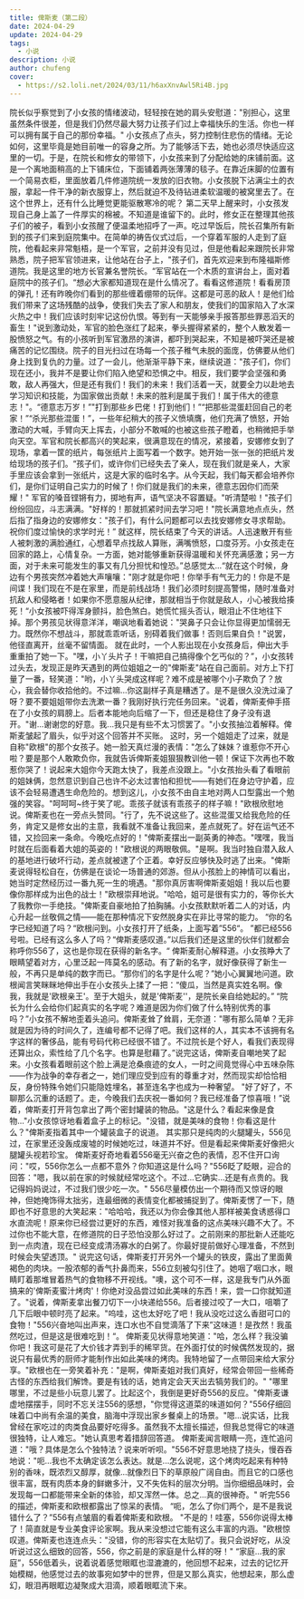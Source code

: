 ```yaml
---
title: 俾斯麦（第二段）
date: 2024-04-29
update: 2024-04-29
tags:
  - 小说
description: 小说
author: chufeng
cover:
  - https://s2.loli.net/2024/03/11/h6axXnvAwl5Ri4B.jpg
---
```

院长似乎察觉到了小女孩的情绪波动，轻轻按在她的肩头安慰道："别担心，这里虽然条件很差，但是我们仍然尽最大努力让孩子们过上幸福快乐的生活。你也一样可以拥有属于自己的那份幸福。"
小女孩点了点头，努力控制住悲伤的情绪。无论如何，这里毕竟是她目前唯一的容身之所。为了能够活下去，她也必须尽快适应这里的一切。于是，在院长和修女的带领下，小女孩来到了分配给她的床铺前面。这是一个离地面稍高的上下铺床位，下面铺着两张薄薄的毯子。在靠近床脚的位置有一个简易衣柜，里面放着几件修道院统一发放的旧衣物。小女孩脱下沾满尘土的衣服，拿起一件干净的新衣服穿上，然后就迫不及待钻进柔软温暖的被窝里去了。在这个世界上，还有什么比睡觉更能驱散寒冷的呢？
第二天早上醒来时，小女孩发现自己身上盖了一件厚实的棉被。不知道是谁留下的。此时，修女正在整理其他孩子们的被子，看到小女孩醒了便温柔地招呼了一声。吃过早饭后，院长召集所有新到的孩子们来到庭院集中。在简单的祷告仪式过后，一个穿着军服的人走到了庭院，他看起来非常魁梧，是一个军官，之前并没有见过，但是他看起来跟院长非常熟悉，院子把军官领进来，让他站在台子上，"孩子们，首先欢迎来到布隆福斯修道院。我是这里的地方长官兼名誉院长。“军官站在一个木质的宣讲台上，面对着庭院中的孩子们。“想必大家都知道现在是什么情况了。看看这修道院！看看房顶的弹孔！还有昨晚你们看到的那些缠着绷带的玩伴。这都是可恶的敌人！是他们给我们带来了这场残酷的战争，使我们失去了家人和朋友，使我们的国家陷入了水深火热之中！我们应该时刻牢记这份仇恨。等到有一天能够亲手报答那些罪恶滔天的畜生！"说到激动处，军官的脸色涨红了起来，拳头握得紧紧的，整个人散发着一股愤怒之气。有的小孩听到军官激昂的演讲，都吓到哭起来，不知是被吓哭还是被痛苦的记忆围绕。院子的目光扫过在场每一个孩子稚气未脱的面庞，仿佛要从他们身上找到复仇的力量。过了一会儿，他渐渐平静下来，继续说道："孩子们，你们现在还小，我并不是要让你们陷入绝望和恐惧之中。相反，我们要学会坚强和勇敢，敌人再强大，但是还有我们！我们的未来！我们活着一天，就要全力以赴地去学习知识和技能，为国家做出贡献！未来的胜利是属于我们！属于伟大的德意志！"。“德意志万岁！”"打到那些乡巴佬！打到他们！”“把那些混蛋赶回自己的老家！”“杀光那些混蛋！”，一些年纪稍大的孩子义愤填膺，他们充满了愤怒，开始激动的大喊，手臂向天上挥去，小部分不敢喊的也被这些孩子瞪着，也稍微把手举向天空。军官和院长都高兴的笑起来，很满意现在的情况，紧接着，安娜修女到了现场，拿着一筐的纸片，每张纸片上面写着一个数字。她开始一张一张的把纸片发给现场的孩子们。“孩子们，或许你们已经失去了亲人，现在我们就是亲人，大家手里应该会拿到一张纸片，这是大家的临时名字。从今天起，我们每天都会培养你们，是你们证明自己实力的时候了！你们就是我们的未来，德意志因你们而荣耀！"
军官的嗓音铿锵有力，掷地有声，语气坚决不容置疑。"听清楚啦！"孩子们纷纷回应，斗志满满。"好样的！那就抓紧时间去学习吧！"院长满意地点点头，然后指了指身边的安娜修女："孩子们，有什么问题都可以去找安娜修女寻求帮助。祝你们度过愉快的求学时光！”
就这样，院长结束了今天的讲话。人迅速散开有些人被刺激的满脸通红，心想着早点找敌人算账，满嘴愤怒，口度芬芳。小女孩走在回家的路上，心情复杂。一方面，她对能够重新获得温暖和关怀充满感激；另一方面，对于未来可能发生的事又有几分担忧和惶恐。”总感觉太...“就在这个时候，身边有个男孩突然冲着她大声嚷嚷："刚才就是你吧！你举手有气无力的！你是不是间谍！我们现在不是在家里，而是前线战场！我们必须时刻提高警惕，随时准备对抗敌人和侵略者！如果你不愿意服从纪律，那就相当于你就是敌人，小心被我给揍死！“小女孩被吓得浑身颤抖，脸色煞白。她慌忙摇头否认，眼泪止不住地往下掉。那个男孩见状得意洋洋，嘲讽地看着她说："哭鼻子只会让你显得更加懦弱无力。既然你不想战斗，那就乖乖听话，别碍着我们做事！否则后果自负！"说罢，他径直离开，丝毫不留情面。
就在此时，一个人影出现在小女孩身后，伸出大手重重拍了她一下。"嘿，小丫头片子！干嘛把自己搞得像个乞丐似的？”，小女孩转过头去，发现正是昨天遇到的两位姐姐之一的"俾斯麦"站在自己面前。对方上下打量了一番，轻笑道："哟，小丫头哭成这样呢？难不成是被哪个小子欺负了？放心，我会替你收拾他的。不过嘛...你这副样子真是糟透了。是不是很久没洗过澡了呀？要不要姐姐带你去洗漱一番？我刚好执行完任务回来。"说着，俾斯麦伸手搭在了小女孩的肩膀上。后者本能地向后缩了一下，但还是稳住了身子没有退开。"谢...谢谢您的好意。我...我只是有些不太习惯罢了。"小女孩抽泣着解释。俾斯麦皱起了眉头，似乎对这个回答并不买账。
这时，另一个姐姐走了过来，就是自称"欧根"的那个女孩子。她一脸天真烂漫的表情："怎么了妹妹？谁惹你不开心啦？要是那个人敢欺负你，我就告诉俾斯麦姐狠狠教训他一顿！保证下次再也不敢惹你哭了！说起来大姐你今天跑太快了，我差点没跟上。"小女孩抬头看了看眼前的姐妹俩，忽然意识到自己也许不必太过害怕和担忧——有她们在身边守护着，应该不会轻易遭遇生命危险的。想到这儿，小女孩不由自主地对两人口型露出一个勉强的笑容。"呵呵呵~终于笑了呢。乖孩子就该有乖孩子的样子嘛！"欧根欣慰地说。俾斯麦也在一旁点头赞同。"行了，先不说这些了。这些混蛋又给我危险的任务，肯定又是修女出的主意，我看就不准备让我回来，差点就死了。好在运气还不错，又捡回来一条命。今晚吃点好的！"俾斯麦摆出一副英勇的神态。"嘿嘿，我当时就在后面看着大姐的英姿的！"欧根说的两眼敬佩。"是啊。我当时独自潜入敌人的基地进行破坏行动，差点就被逮了个正着。幸好反应够快及时逃了出来。"俾斯麦说得轻松自在，仿佛是在谈论一场普通的郊游。但从小孩脸上的神情可以看出，她当时定然经历过一番九死一生的境遇。"那你真厉害啊俾斯麦姐姐！我以后也要像你那样成为出色的战士！"欧根崇拜地说。"哈哈，姐可是很有实力的，等你长大了我教你一手绝技。"俾斯麦自豪地拍了拍胸脯。小女孩默默听着二人的对话，内心升起一丝敬佩之情——能在那种情况下安然脱身实在非比寻常的能力。 
“你的名字已经知道了吗？“欧根问到。小女孩打开了纸条，上面写着”556“。
”都已经556号啦。已经有这么多人了吗？“俾斯麦感叹道。”以后我们还是这里的伙伴们就都会称呼你556了，这也是你现在获得的新名字。“
俾斯麦耐心解释道。小女孩睁大了眼睛望着对方，心里泛起一阵莫名的感动。有了新的名字，就好像获得了新生一般，不再只是单纯的数字而已。“那你们的名字是什么呢？”她小心翼翼地问道。欧根闻言笑眯眯地伸出手在小女孩头上揉了一把：“傻瓜，当然是真实姓名啊。像我，我就是'欧根亲王'。至于大姐头，就是'俾斯麦''，是院长亲自给她起的。”
“院长为什么会给你们起真实的名字呢？难道是因为你们做了什么特别优秀的事吗？”小女孩不解地歪着头追问。俾斯麦耸了耸肩，无奈道："哪有那么简单？无非就是因为待的时间久了，连编号都不记得了吧。我们这样的人，其实本不该拥有名字这样的奢侈品，能有号码代称已经很不错了。不过院长是个好人，看我们表现得还算出众，索性给了几个名字。也算是慰藉了。”说完这话，俾斯麦自嘲地笑了起来。小女孩看着眼前这个脸上满是沧桑痕迹的女人，一时之间竟觉得心中五味杂陈——作为战争的幸存者之一，她们理应受到应有的尊重才对，然而现实却恰恰相反，身份特殊令她们只能隐姓埋名，甚至连名字也成为一种奢望。
"好了好了，不聊那么沉重的话题了。走，今晚我们去庆祝一番如何？我已经准备了惊喜哦！”说着，俾斯麦打开背包拿出了两个密封罐装的物品。"这是什么？看起来像是食物..."小女孩惊讶地看着盒子上的标记。"没错，就是美味的食物！你看这是什么？"俾斯麦指着其中一个罐装盒子的说道。
其实那只是纯肉的火腿罐头，556见过，在家里还没轰成废墟的时候她吃过，味道并不好。但是看起来俾斯麦好像把火腿罐头视若珍宝。
俾斯麦好奇地看着556毫无兴奋之色的表情，忍不住开口询问："哎，556你怎么一点都不意外？你知道这是什么吗？"556眨了眨眼，迎合的回答："嗯，我以前在家的时候就经常吃这个。不过...它确实...还是有点贵的。我记得妈妈说过，不过我们很少吃一次。"
556尽量模仿出一个期待而又惊讶的眼神，但她掩饰得太拙劣，连最细微的表情变化都被捕捉到了。俾斯麦愣了一下，随即也不好意思的大笑起来："哈哈哈，我还以为你会像其他人那样被美食诱惑得口水直流呢！原来你已经尝过更好的东西，难怪对我准备的这点美味兴趣不大了。不过你也不能大意，在修道院的日子恐怕没那么好过了。之前刚来的那批新人还能吃到一点肉渣，现在已经变成清汤寡水的白粥了。你最好提前做好心理准备，不然到时候会失望透顶。"
说完这句话，俾斯麦打开另外一个罐头的铁皮，露出了里面黄褐色的肉块。一股浓郁的香气扑鼻而来，556立刻被勾引住了。她咽了咽口水，眼睛盯着那堆冒着热气的食物移不开视线。"噢，这个可不一样，这是我专门从外面搞来的'俾斯麦蜜汁烤肉'！你绝对没品尝过如此美味的东西！来，尝一口你就知道了。"说着，俾斯麦拿出餐刀切下一小块递给556。后者接过咬了一大口，咀嚼了几下后眼中顿时亮了起来。"呜哇，这也太好吃了吧！我从没吃过这么香甜可口的食物！"556兴奋地叫出声来，连口水也不自觉滴落了下来”这味道！是孜然！我虽然吃过，但是这是很难吃到！“。 俾斯麦见状得意地笑道："哈，怎么样？我没骗你吧！我这可是花了大价钱才弄到手的稀罕货。在外面打仗的时候偶然发现的，据说只有最优秀的厨师才能制作出如此美味的烤肉。我特地留了一点带回来给大家分享。"欧根也在一旁笑着补充："是啊，俾斯麦姐对我们真好，经常会带回一些稀奇古怪的东西给我们解馋。要是有钱的话，她肯定会天天出去犒劳我们的。"
"哪里哪里，不过是些小玩意儿罢了。比起这个，我倒是更好奇556的反应。"俾斯麦谦虚地摆摆手，同时不忘关注556的感想，"你觉得这道菜的味道如何？"556仔细回味着口中尚有余温的美食，脑海中浮现出家乡餐桌上的场景。"嗯...说实话，比我曾经在家吃过的肉类食品要好吃得多。虽然我不太擅长描述，但我总觉得它的味道很独特，让人难忘。"她认真思考着措辞回答道。
俾斯麦闻言眼睛一亮，连忙追问道："哦？具体是怎么个独特法？说来听听呗。"556不好意思地挠了挠头，慢吞吞地说："呃...我也不太确定该怎么表达。就是...怎么说呢，这个烤肉吃起来有种特别的香味，既浓烈又醇厚，就像...就像烈日下的草原般广阔自由。而且它的口感也很丰富，既有肉质本身的鲜嫩多汁，又不失佐料的层次分明。当你细细品味时，会发现每一口都能带来全新的体验，却又浑然一体。总之...真的很神奇。"
听完556的描述，俾斯麦和欧根都露出了惊呆的表情。
“呃，怎么了你们两个，是不是我说错什么了？”556有点皱眉的看着俾斯麦和欧根。
"不是的！哇塞，556你说得太棒了！简直就是专业美食评论家啊。我从来没想过它能有这么丰富的内涵。"欧根惊叹道。俾斯麦也连连点头："没错，你的形容实在太贴切了。我只会说好吃，从没听说过这么细致的回答，556，你之前是的家庭是什么样的呀！"
“家庭...我的家庭”，556低着头，说着说着感觉眼眶也湿漉漉的，他回想不起来，过去的记忆开始模糊，他感觉过去的故事宛如梦中的世界，但是又那么真实，他想起来，那么虚幻，眼泪再眼眶边凝聚成大泪滴，顺着眼眶流下来。            